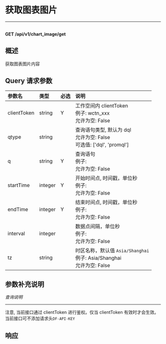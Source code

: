 # 获取图表图片

---

<br />**GET /api/v1/chart_image/get**

## 概述
获取图表图片内容




## Query 请求参数

| 参数名        | 类型     | 必选   | 说明              |
|:-----------|:-------|:-----|:----------------|
| clientToken | string | Y | 工作空间内 clientToken<br>例子: wctn_xxx <br>允许为空: False <br> |
| qtype | string |  | 查询语句类型, 默认为 dql<br>允许为空: False <br>可选值: ['dql', 'promql'] <br> |
| q | string | Y | 查询语句<br>例子:  <br>允许为空: False <br> |
| startTime | integer | Y | 开始时间点, 时间戳，单位秒<br>例子:  <br>允许为空: False <br> |
| endTime | integer | Y | 结束时间点, 时间戳，单位秒<br>例子:  <br>允许为空: False <br> |
| interval | integer |  | 数据点间隔，单位秒<br>例子:  <br>允许为空: False <br> |
| tz | string |  | 时区名称，默认值 `Asia/Shanghai`<br>例子: Asia/Shanghai <br>允许为空: False <br> |

## 参数补充说明

*查询说明*

--------------

注意, 当前接口通过 clientToken 进行鉴权。仅当 clientToken 有效时才会生效。当前接口可不添加请求头`DF-API-KEY`






## 响应
```shell
 
```




